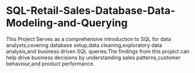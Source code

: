 # SQL-Retail-Sales-Database-Data-Modeling-and-Querying
This Project Serves as a comprehensive introduction to SQL for data analysts,covering database setup,data cleaning,exploratory data analysis,and business driven SQL queries.The findings from this project can help drive business decisions by understanding sales patterns,customer behaviour,and product performance.
